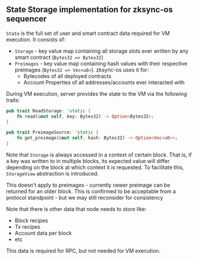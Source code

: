 ## State Storage implementation for zksync-os sequencer

`State` is the full set of user and smart contract data required for VM execution. It consists of:
* `Storage` - key value map containing all storage slots ever written by any smart contract (`Bytes32 => Bytes32`)
* `Preimages` - key value map containing hash values with their respective preimages (`Bytes32 => Vec<u8>`). zksync-os uses it for:
  * Bytecodes of all deployed contracts 
  * Account Properties of all addresses/accounts ever interacted with

During VM execution, server provides the state to the VM via the following traits: 
```rust
pub trait ReadStorage: 'static {
    fn read(&mut self, key: Bytes32) -> Option<Bytes32>;
}
```

```rust
pub trait PreimageSource: 'static {
    fn get_preimage(&mut self, hash: Bytes32) -> Option<Vec<u8>>;
}
```

Note that `Storage` is always accessed in a context of certain block. 
That is, if a key was written to in multiple blocks, its expected value will differ depending on the block at which context it is requested.
To facilitate this, `StorageView` abstraction is introduced.

This doesn't apply to preimages - currently newer preimage can be returned for an older block.
This is confirmed to be acceptable from a protocol standpoint - but we may still reconsider for consistency


Note that there is other data that node needs to store like:
* Block recipes
* Tx recipes
* Account data per block
* etc

This data is required for RPC, but not needed for VM execution. 